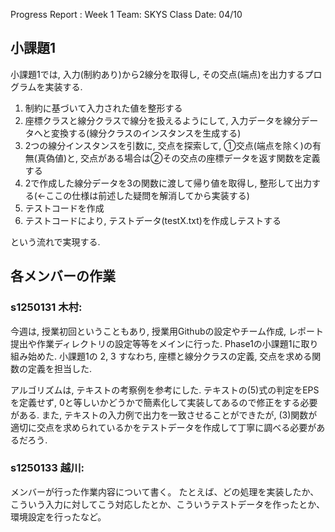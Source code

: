 Progress Report : Week 1
Team: SKYS
Class Date: 04/10

## 小課題1

小課題1では, 入力(制約あり)から2線分を取得し, その交点(端点)を出力するプログラムを実装する.

1. 制約に基づいて入力された値を整形する
2. 座標クラスと線分クラスで線分を扱えるようにして, 入力データを線分データへと変換する(線分クラスのインスタンスを生成する)
3. 2つの線分インスタンスを引数に, 交点を探索して, ①交点(端点を除く)の有無(真偽値)と, 交点がある場合は②その交点の座標データを返す関数を定義する
4. 2で作成した線分データを3の関数に渡して帰り値を取得し, 整形して出力する(←ここの仕様は前述した疑問を解消してから実装する)
5. テストコードを作成
6. テストコードにより, テストデータ(testX.txt)を作成しテストする

という流れで実現する.


## 各メンバーの作業

### s1250131 木村:
今週は, 授業初回ということもあり, 授業用Githubの設定やチーム作成, レポート提出や作業ディレクトリの設定等等をメインに行った.
Phase1の小課題1に取り組み始めた.
小課題1の 2, 3 すなわち, 座標と線分クラスの定義, 交点を求める関数の定義を担当した.

アルゴリズムは, テキストの考察例を参考にした.
テキストの(5)式の判定をEPSを定義せず, 0と等しいかどうかで簡素化して実装してあるので修正をする必要がある.
また, テキストの入力例で出力を一致させることができたが, (3)関数が適切に交点を求められているかをテストデータを作成して丁寧に調べる必要があるだろう.


### s1250133 越川:
メンバーが行った作業内容について書く。
たとえば、どの処理を実装したか、こういう入力に対してこう対応したとか、こういうテストデータを作ったとか、環境設定を行ったなど。
